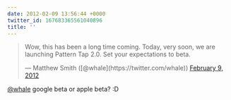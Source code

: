 ```yaml
---
date: 2012-02-09 13:56:44 +0000
twitter_id: 167683365561040896
title: ''
---
```


<blockquote class="twitter-tweet"><p lang="en" dir="ltr">Wow, this has been a long time coming. Today, very soon, we are launching Pattern Tap 2.0. Set your expectations to beta.</p>&mdash; Matthew Smith ([@whale](https://twitter.com/whale)) <a href="https://twitter.com/whale/status/167676926377459712?ref_src=twsrc%5Etfw">February 9, 2012</a></blockquote>
<script async src="https://platform.twitter.com/widgets.js" charset="utf-8"></script>

[@whale](https://twitter.com/whale) google beta or apple beta? :D
